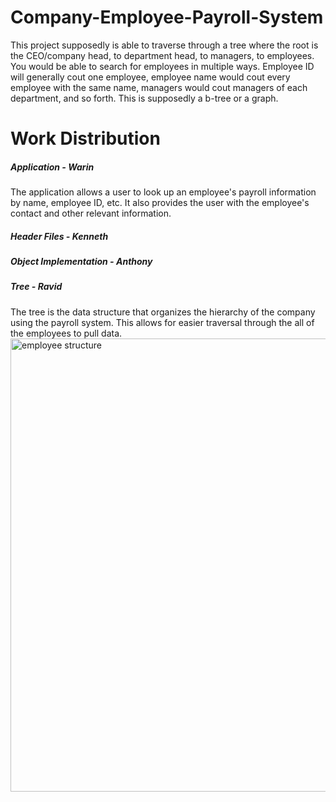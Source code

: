# Company-Employee-Payroll-System

This project supposedly is able to traverse through a tree where the root is the CEO/company head, to department head, to managers, to employees. You would be able to search for employees in multiple ways. Employee ID will generally cout one employee, employee name would cout every employee with the same name, managers would cout managers of each department, and so forth.  This is supposedly a b-tree or a graph.

# Work Distribution
##### Application - Warin
The application allows a user to look up an employee's payroll information by name, employee ID, etc. It also provides the user with the employee's contact and other relevant information.
##### Header Files - Kenneth
##### Object Implementation - Anthony
##### Tree - Ravid
The tree is the data structure that organizes the hierarchy of the company using the payroll system. This allows for easier traversal through the all of the employees to pull data.
<img width="725" alt="employee structure" src="https://user-images.githubusercontent.com/10659846/57788685-8287f200-7705-11e9-9d26-fbdd31a08286.png">
